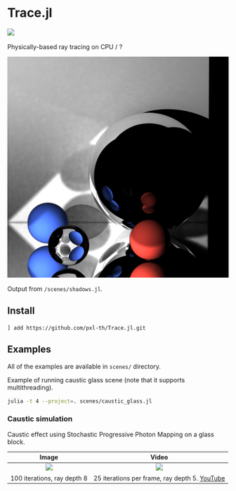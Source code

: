 # Trace.jl
[![][docs-dev-img]][docs-dev-url]

Physically-based ray tracing on CPU / ?

[docs-dev-img]: https://img.shields.io/badge/docs-dev-blue.svg
[docs-dev-url]: https://pxl-th.github.io/Trace.jl/dev/

<img src="./docs/src/assets/shadows-sppm-1024x1024_mio.png">

Output from `/scenes/shadows.jl`.

## Install

```
] add https://github.com/pxl-th/Trace.jl.git
```

## Examples

All of the examples are available in `scenes/` directory.

Example of running caustic glass scene (note that it supports multithreading).

```bash
julia -t 4 --project=. scenes/caustic_glass.jl
```

### Caustic simulation

Caustic effect using Stochastic Progressive Photon Mapping on a glass block.

|Image|Video|
|:-:|:-:|
|<img src="scenes/caustic-glass-sppm-100-iterations.png" width="400">|<img src="https://i.ytimg.com/vi_webp/87NlMA3Vwvs/maxresdefault.webp" width="720">|
|100 iterations, ray depth 8|25 iterations per frame, ray depth 5. [YouTube](https://www.youtube.com/watch?v=87NlMA3Vwvs)|

